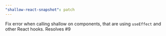 ```yaml
---
"shallow-react-snapshot": patch
---
```


Fix error when calling shallow on components, that are using `useEffect` and other React hooks. Resolves #9
